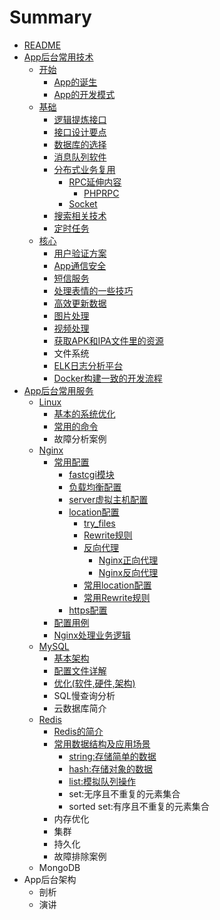 # Summary

* [README](README.md)
* [App后台常用技术](chapter1.md)
  * [开始](开始.md)
    * [App的诞生](入门/appde-dan-sheng.md)
    * [App的开发模式](入门/appde-kai-fa-mo-shi.md)
  * [基础](基础.md)
    * [逻辑提炼接口](基础/luo-ji-ti-lian-jie-kou.md)
    * [接口设计要点](基础/jie-kou-she-ji-yao-dian.md)
    * [数据库的选择](基础/shu-ju-ku-de-xuan-ze.md)
    * [消息队列软件](基础/xiao-xi-dui-lie-ruan-jian.md)
    * [分布式业务复用](基础/fen-bu-shi-ye-wu-fu-yong.md)
      * [RPC延伸内容](基础/fen-bu-shi-ye-wu-fu-yong/rpcyan-shen-nei-rong.md)
        * [PHPRPC](基础/fen-bu-shi-ye-wu-fu-yong/rpcyan-shen-nei-rong/phprpc.md)
      * [Socket](基础/fen-bu-shi-ye-wu-fu-yong/socket.md)
    * [搜索相关技术](基础/sou-suo-xiang-guan-ji-zhu.md)
    * [定时任务](基础/ding-shi-ren-wu.md)
  * [核心](核心.md)
    * [用户验证方案](核心/yong-hu-yan-zheng-fang-an.md)
    * [App通信安全](核心/apptong-xin-an-quan.md)
    * [短信服务](核心/duan-xin-fu-wu.md)
    * [处理表情的一些技巧](核心/chu-li-biao-qing-de-yi-xie-ji-qiao.md)
    * [高效更新数据](核心/gao-xiao-geng-xin-shu-ju.md)
    * [图片处理](核心/tu-pian-chu-li.md)
    * [视频处理](核心/shi-pin-chu-li.md)
    * [获取APK和IPA文件里的资源](核心/huo-qu-apk-he-ipa-wen-jian-li-de-zi-yuan.md)
    * 文件系统
    * [ELK日志分析平台](核心/elkri-zhi-fen-xi-ping-tai.md)
    * [Docker构建一致的开发流程](核心/dockergou-jian-yi-zhi-de-kai-fa-liu-cheng.md)
* [App后台常用服务](apphou-tai-chang-yong-fu-wu.md)
  * [Linux](apphou-tai-chang-yong-fu-wu/linux.md)
    * [基本的系统优化](apphou-tai-chang-yong-fu-wu/linux/ji-ben-de-xi-tong-you-hua.md)
    * [常用的命令](apphou-tai-chang-yong-fu-wu/linux/chang-yong-de-ming-ling.md)
    * 故障分析案例
  * [Nginx](apphou-tai-chang-yong-fu-wu/nginx.md)
    * [常用配置](apphou-tai-chang-yong-fu-wu/nginx/chang-yong-pei-zhi.md)
      * [fastcgi模块](apphou-tai-chang-yong-fu-wu/nginx/chang-yong-pei-zhi/fastcgimo-kuai.md)
      * [负载均衡配置](apphou-tai-chang-yong-fu-wu/nginx/chang-yong-pei-zhi/fu-zai-jun-heng-pei-zhi.md)
      * [server虚拟主机配置](apphou-tai-chang-yong-fu-wu/nginx/chang-yong-pei-zhi/serverxu-ni-zhu-ji-pei-zhi.md)
      * [location配置](apphou-tai-chang-yong-fu-wu/nginx/chang-yong-pei-zhi/locationpei-zhi.md)
        * [try\_files](apphou-tai-chang-yong-fu-wu/nginx/chang-yong-pei-zhi/locationpei-zhi/tryfiles.md)
        * [Rewrite规则](apphou-tai-chang-yong-fu-wu/nginx/chang-yong-pei-zhi/locationpei-zhi/rewritegui-ze.md)
        * [反向代理](apphou-tai-chang-yong-fu-wu/nginx/chang-yong-pei-zhi/fu-zai-jun-heng-pei-zhi/fan-xiang-dai-li-pei-zhi.md)
          * [Nginx正向代理](apphou-tai-chang-yong-fu-wu/nginx/chang-yong-pei-zhi/fu-zai-jun-heng-pei-zhi/fan-xiang-dai-li-pei-zhi/nginxzheng-xiang-dai-li.md)
          * [Nginx反向代理](apphou-tai-chang-yong-fu-wu/nginx/chang-yong-pei-zhi/fu-zai-jun-heng-pei-zhi/fan-xiang-dai-li-pei-zhi/nginxfan-xiang-dai-li.md)
        * [常用location配置](apphou-tai-chang-yong-fu-wu/nginx/chang-yong-pei-zhi/locationpei-zhi/chang-yong-location-pei-zhi.md)
        * [常用Rewrite规则](apphou-tai-chang-yong-fu-wu/nginx/chang-yong-pei-zhi/locationpei-zhi/rewritegui-ze/chang-yong-rewrite-gui-ze.md)
      * [https配置](apphou-tai-chang-yong-fu-wu/nginx/chang-yong-pei-zhi/httpspei-zhi.md)
    * [配置用例](apphou-tai-chang-yong-fu-wu/nginx/pei-zhi-yong-li.md)
    * [Nginx处理业务逻辑](apphou-tai-chang-yong-fu-wu/nginx/nginxchu-li-ye-wu-luo-ji.md)
  * [MySQL](apphou-tai-chang-yong-fu-wu/mysql.md)
    * [基本架构](apphou-tai-chang-yong-fu-wu/mysql/ji-ben-jia-gou.md)
    * [配置文件详解](apphou-tai-chang-yong-fu-wu/mysql/pei-zhi-wen-jian-xiang-jie.md)
    * [优化\(软件,硬件,架构\)](apphou-tai-chang-yong-fu-wu/mysql/you-531628-ruan-4ef62c-ying-4ef62c-jia-678429.md)
    * SQL慢查询分析
    * 云数据库简介
  * [Redis](apphou-tai-chang-yong-fu-wu/redis.md)
    * [Redis的简介](apphou-tai-chang-yong-fu-wu/redis/redside-jian-jie.md)
    * [常用数据结构及应用场景](apphou-tai-chang-yong-fu-wu/redis/chang-yong-shu-ju-jie-gou-ji-ying-yong-chang-jing.md)
      * [string:存储简单的数据](apphou-tai-chang-yong-fu-wu/redis/chang-yong-shu-ju-jie-gou-ji-ying-yong-chang-jing/stringcun-chu-jian-dan-de-shu-ju.md)
      * [hash:存储对象的数据](apphou-tai-chang-yong-fu-wu/redis/chang-yong-shu-ju-jie-gou-ji-ying-yong-chang-jing/hashcun-chu-dui-xiang-de-shu-ju.md)
      * [list:模拟队列操作](apphou-tai-chang-yong-fu-wu/redis/chang-yong-shu-ju-jie-gou-ji-ying-yong-chang-jing/listmo-ni-dui-lie-cao-zuo.md)
      * set:无序且不重复的元素集合
      * sorted set:有序且不重复的元素集合
    * 内存优化
    * 集群
    * 持久化
    * 故障排除案例
  * MongoDB
* App后台架构
  * 剖析
  * 演讲

